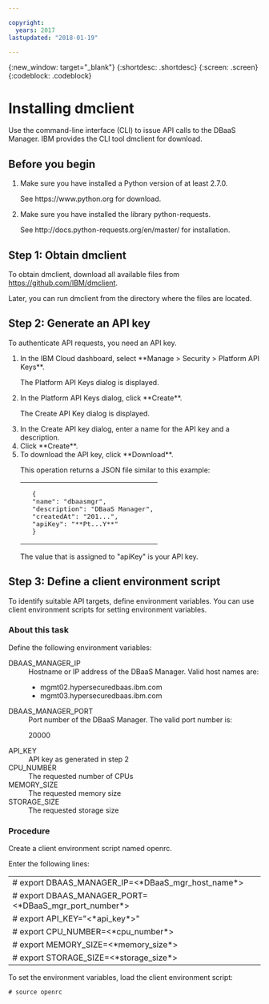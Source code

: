 ```yaml
---

copyright:
  years: 2017
lastupdated: "2018-01-19"

---
```


{:new_window: target="_blank"}
{:shortdesc: .shortdesc}
{:screen: .screen}
{:codeblock: .codeblock}


# Installing dmclient

Use the command-line interface (CLI) to issue API calls to the DBaaS Manager.
IBM provides the CLI tool dmclient for download.

## Before you begin

<ol>
<li>Make sure you have installed a Python version of at least 2.7.0.
<p>See https://www.python.org for download.</p></li>
<li>Make sure you have installed the library python-requests.
<p>See http://docs.python-requests.org/en/master/ for installation.</p></li>
</ol>

## Step 1: Obtain dmclient

To obtain dmclient, download all available files from <https://github.com/IBM/dmclient>.

Later, you can run dmclient from the directory where the files are located.

## Step 2: Generate an API key

To authenticate API requests, you need an API key.

<ol>
<li>In the IBM Cloud dashboard, select **Manage > Security > Platform API Keys**.
<p>The Platform API Keys dialog is displayed.</p></li>
<li>In the Platform API Keys dialog, click **Create**.
<p>The Create API Key dialog is displayed.</p></li>
<li>In the Create API key dialog, enter a name for the API key and a description.</li>
<li>Click **Create**.</li>
<li>To download the API key, click **Download**.
<p>This operation returns a JSON file similar to this example:
<table>
  <tr>
    <td>
	<pre>
  {
  "name": "dbaasmgr",
  "description": "DBaaS Manager",
  "createdAt": "201...",
  "apiKey": "**Pt...Y**"
  }</pre>
	</td>
  </tr>
</table>
The value that is assigned to "apiKey" is your API key.
</p></li>
</ol>

## Step 3: Define a client environment script

To identify suitable API targets, define environment variables. You can use client
environment scripts for setting environment variables.

### About this task

Define the following environment variables:
<dl>
  <dt> DBAAS_MANAGER_IP </dt>
    <dd> Hostname or IP address of the DBaaS Manager. Valid host names are:
<ul>
<li>mgmt02.hypersecuredbaas.ibm.com</li>
<li>mgmt03.hypersecuredbaas.ibm.com</li>
</ul> </dd>
  <dt> DBAAS_MANAGER_PORT </dt>
    <dd> Port number of the DBaaS Manager. The valid port number is:
<p>20000</p> </dd>
  <dt> API_KEY </dt>
    <dd> API key as generated in step 2</dd>
  <dt> CPU_NUMBER </dt>
    <dd> The requested number of CPUs </dd>
  <dt> MEMORY_SIZE </dt>
    <dd> The requested memory size </dd>
  <dt> STORAGE_SIZE </dt>
    <dd> The requested storage size </dd>
</dl>

### Procedure

Create a client environment script named openrc.

Enter the following lines:
<table>
  <tr>
    <td> # export DBAAS_MANAGER_IP=<*DBaaS_mgr_host_name*> </td>
  </tr><tr>
    <td> # export DBAAS_MANAGER_PORT=<*DBaaS_mgr_port_number*> </td>
  </tr><tr>
    <td> # export API_KEY="<*api_key*>" </td>
  </tr><tr>
    <td> # export CPU_NUMBER=<*cpu_number*> </td>
  </tr><tr>
    <td> # export MEMORY_SIZE=<*memory_size*> </td>
  </tr><tr>
    <td> # export STORAGE_SIZE=<*storage_size*> </td>
  </tr>
</table>

<p>To set the environment variables, load the client environment script:
<pre><code class="hljs"># source openrc
</code></pre>
</p>
